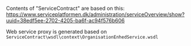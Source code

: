 ﻿Contents of "ServiceContract" are based on this: https://www.serviceplatformen.dk/administration/serviceOverview/show?uuid=38edf5ee-2702-4205-ba6f-ac94f576b606

Web service proxy is generated based on `ServiceContract\wsdl\context\OrganisationEnhedService.wsdl`